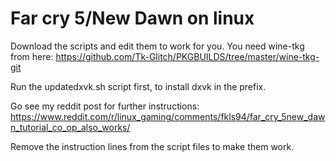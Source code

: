# Far cry 5/New Dawn on linux
Download the scripts and edit them to work for you.
You need wine-tkg from here: https://github.com/Tk-Glitch/PKGBUILDS/tree/master/wine-tkg-git

Run the updatedxvk.sh script first, to install dxvk in the prefix.

Go see my reddit post for further instructions:
https://www.reddit.com/r/linux_gaming/comments/fkls94/far_cry_5new_dawn_tutorial_co_op_also_works/

Remove the instruction lines from the script files to make them work.
